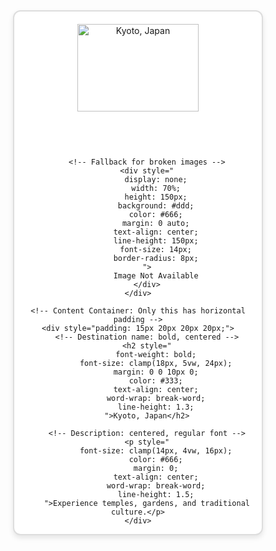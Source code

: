<!--
You are building a travel booking website. Your task is to style a featured destination card.

The requirements:
- A visible border around the entire card.
- Destination image fills exactly 70% of the card width, horizontally centered.
- Destination name is bold and centered directly below the image.
- Short description is centered below the destination name in regular font style.
- Card is fully responsive, scaling neatly from desktop to mobile screens (320px and above).

Sample Data:
- Destination: Kyoto, Japan
- Image URL: https://public.karat.io/content/kyoto.jpg
- Description: Experience temples, gardens, and traditional culture.
-->
<!-- Card -->
<div id="destination-card" style="
    border: 2px solid #ddd;
    border-radius: 12px;
    background: white;
    box-shadow: 0 4px 8px rgba(0,0,0,0.1);
    overflow: hidden;
    width: 100%;
    max-width: 400px;
    min-width: 280px;
    transition: transform 0.3s ease, box-shadow 0.3s ease;
    position: relative;
    margin: 0 auto;
    box-sizing: border-box;
">
    <!-- Image Container: No padding here, image is 70% of full card width -->
    <div style="padding: 20px 0 0 0; text-align: center;">
        <img src="https://public.karat.io/content/kyoto.jpg" 
            style="
                width: 70%;
                height: auto;
                display: block;
                margin: 0 auto;
                border-radius: 8px;
                object-fit: cover;
                min-height: 150px;
                max-height: 200px;
            "
            onerror="this.style.display='none'; this.nextElementSibling.style.display='block';" 
            alt="Kyoto, Japan" />
        
        <!-- Fallback for broken images -->
        <div style="
            display: none;
            width: 70%;
            height: 150px;
            background: #ddd;
            color: #666;
            margin: 0 auto;
            text-align: center;
            line-height: 150px;
            font-size: 14px;
            border-radius: 8px;
        ">
            Image Not Available
        </div>
    </div>
    
    <!-- Content Container: Only this has horizontal padding -->
    <div style="padding: 15px 20px 20px 20px;">
        <!-- Destination name: bold, centered -->
        <h2 style="
            font-weight: bold;
            font-size: clamp(18px, 5vw, 24px);
            margin: 0 0 10px 0;
            color: #333;
            text-align: center;
            word-wrap: break-word;
            line-height: 1.3;
        ">Kyoto, Japan</h2>
        
        <!-- Description: centered, regular font -->
        <p style="
            font-size: clamp(14px, 4vw, 16px);
            color: #666;
            margin: 0;
            text-align: center;
            word-wrap: break-word;
            line-height: 1.5;
        ">Experience temples, gardens, and traditional culture.</p>
    </div>
</div>

  <style>
    
    @media (min-width: 1201px) {
    #destination-card {
        max-width: 400px !important;
        width: 400px !important;
    }
}

@media (max-width: 1200px) and (min-width: 769px) {
    #destination-card {
        max-width: min(400px, 70vw) !important;
        width: min(70vw !important;
    }
}

@media (max-width: 768px) and (min-width: 481px) {
    #destination-card {
        max-width: 80vw !important;
        width: 80vw !important;
    }
}

@media (max-width: 480px) and (min-width: 321px) {
    #destination-card {
        max-width: 90vw !important;
        width: 90vw !important;
        min-width: 280px !important;
    }
}

@media (max-width: 320px) {
    #destination-card {
        width: calc(100vw - 16px) !important;
        max-width: calc(100vw - 16px) !important;
        min-width: calc(100vw - 16px) !important;
    }
}

    
  </style>
  
</div>